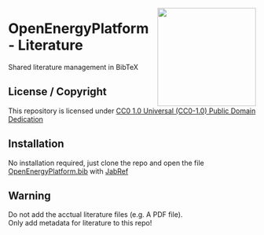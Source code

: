 ﻿<a href="http://oep.iks.cs.ovgu.de/"><img align="right" width="200" height="200" src="https://avatars2.githubusercontent.com/u/37101913?s=400&u=9b593cfdb6048a05ea6e72d333169a65e7c922be&v=4"></a>


# OpenEnergyPlatform - Literature

Shared literature management in BibTeX 

## License / Copyright

This repository is licensed under [CC0 1.0 Universal (CC0-1.0) Public Domain Dedication ](https://creativecommons.org/publicdomain/zero/1.0/)

## Installation

No installation required, just clone the repo and open the file [OpenEnergyPlatform.bib](https://github.com/OpenEnergyPlatform/literature/blob/master/OpenEnergyPlatform.bib) with [JabRef](http://www.jabref.org/)

## Warning

Do not add the acctual literature files (e.g. A PDF file).<br>
Only add metadata for literature to this repo!

